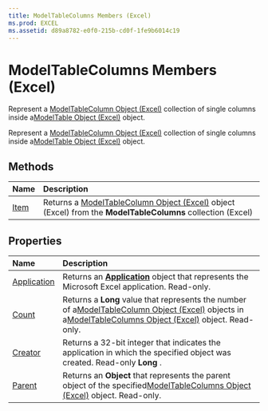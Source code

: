 ```yaml
---
title: ModelTableColumns Members (Excel)
ms.prod: EXCEL
ms.assetid: d89a8782-e0f0-215b-cd0f-1fe9b6014c19
---
```



# ModelTableColumns Members (Excel)
Represent a [ModelTableColumn Object (Excel)](modeltablecolumn-object-excel.md) collection of single columns inside a[ModelTable Object (Excel)](modeltable-object-excel.md) object.

Represent a [ModelTableColumn Object (Excel)](modeltablecolumn-object-excel.md) collection of single columns inside a[ModelTable Object (Excel)](modeltable-object-excel.md) object.


## Methods



|**Name**|**Description**|
|:-----|:-----|
|[Item](modeltablecolumns-item-method-excel.md)|Returns a [ModelTableColumn Object (Excel)](modeltablecolumn-object-excel.md) object (Excel) from the **ModelTableColumns** collection (Excel)|

## Properties



|**Name**|**Description**|
|:-----|:-----|
|[Application](modeltablecolumns-application-property-excel.md)|Returns an  **[Application](application-object-excel.md)** object that represents the Microsoft Excel application. Read-only.|
|[Count](modeltablecolumns-count-property-excel.md)|Returns a  **Long** value that represents the number of a[ModelTableColumn Object (Excel)](modeltablecolumn-object-excel.md) objects in a[ModelTableColumns Object (Excel)](modeltablecolumns-object-excel.md) object. Read-only.|
|[Creator](modeltablecolumns-creator-property-excel.md)|Returns a 32-bit integer that indicates the application in which the specified object was created. Read-only  **Long** .|
|[Parent](modeltablecolumns-parent-property-excel.md)|Returns an  **Object** that represents the parent object of the specified[ModelTableColumns Object (Excel)](modeltablecolumns-object-excel.md) object. Read-only.|

